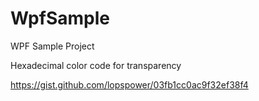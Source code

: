 # WpfSample
WPF Sample Project

Hexadecimal color code for transparency

https://gist.github.com/lopspower/03fb1cc0ac9f32ef38f4
